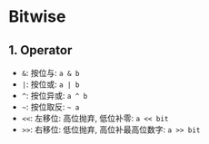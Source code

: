 # Bitwise

## 1. Operator

- `&`: 按位与: `a & b`
- `|`: 按位或: `a | b`
- `^`: 按位异或: `a ^ b`
- `~`: 按位取反: `~ a`
- `<<`: 左移位: 高位抛弃, 低位补零: `a << bit`
- `>>`: 右移位: 低位抛弃, 高位补最高位数字: `a >> bit`
